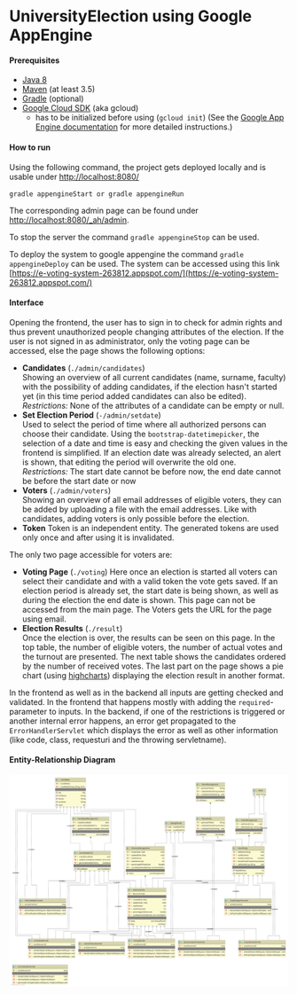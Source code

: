 UniversityElection using Google AppEngine
============================

#### Prerequisites
* [Java 8](http://www.oracle.com/technetwork/java/javase/downloads/index.html)
* [Maven](https://maven.apache.org/download.cgi) (at least 3.5)
* [Gradle](https://gradle.org/gradle-download/) (optional)
* [Google Cloud SDK](https://cloud.google.com/sdk/) (aka gcloud)
    * has to be initialized before using (`gcloud init`) (See the [Google App Engine documentation](https://cloud.google.com/appengine/docs/java/) for more detailed instructions.)

#### How to run
Using the following command, the project gets deployed locally and is usable under [http://localhost:8080/](http://localhost:8080/)

    gradle appengineStart or gradle appengineRun

The corresponding admin page can be found under [http://localhost:8080/_ah/admin](http://localhost:8080/_ah/admin).

To stop the server the command `gradle appengineStop` can be used.

To deploy the system to google appengine the command `gradle appengineDeploy` can be used. The system can be accessed using this link [https://e-voting-system-263812.appspot.com/](https://e-voting-system-263812.appspot.com/)

#### Interface
Opening the frontend, the user has to sign in to check for admin rights and thus prevent unauthorized people changing attributes of the election.
If the user is not signed in as administrator, only the voting page can be accessed, else the page shows the following options:
- **Candidates** (`./admin/candidates`)  
Showing an overview of all current candidates (name, surname, faculty) with the possibility of adding candidates, if the election hasn't started yet (in this time period added candidates can also be edited).  
*Restrictions:* None of the attributes of a candidate can be empty or null.
- **Set Election Period** (`-/admin/setdate`)  
Used to select the period of time where all authorized persons can choose their candidate. Using the `bootstrap-datetimepicker`, the selection of a date and time is easy and checking the given values in the frontend is simplified. If an election date was already selected, an alert is shown, that editing the period will overwrite the old one.   
*Restrictions:* The start date cannot be before now, the end date cannot be before the start date or now
- **Voters** (`./admin/voters`)  
Showing an overview of all email addresses of eligible voters, they can be added by uploading a file with the email addresses. Like with candidates, adding voters is only possible before the election.
- **Token**
Token is an independent entity. The generated tokens are used only once and after using it is invalidated. 

The only two page accessible for voters are:
- **Voting Page** (`./voting`)
Here once an election is started all voters can select their candidate and with a valid token the vote gets saved. If an election period is already set, the start date is being shown, as well as during the election the end date is shown. This page can not be accessed from the main page. The Voters gets the URL for the page using email. 
- **Election Results** (`./result`)  
Once the election is over, the results can be seen on this page. In the top table, the number of eligible voters, the number of actual votes and the turnout are presented. The next table shows the candidates ordered by the number of received votes. The last part on the page shows a pie chart (using [highcharts](https://www.highcharts.com/)) displaying the election result in another format.


In the frontend as well as in the backend all inputs are getting checked and validated. In the frontend that happens mostly with adding the `required`-parameter to inputs. In the backend, if one of the restrictions is triggered or another internal error happens, an error get propagated to the `ErrorHandlerServlet` which displays the error as well as other information (like code, class, requesturi and the throwing servletname).

#### Entity-Relationship Diagram
![alt text](./src/main/diagram.svg "Logo Title Text 1")
